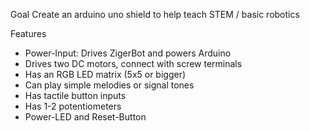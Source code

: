 Goal
Create an arduino uno shield to help teach STEM / basic robotics

Features
- Power-Input: Drives ZigerBot and powers Arduino
- Drives two DC motors, connect with screw terminals
- Has an RGB LED matrix (5x5 or bigger)
- Can play simple melodies or signal tones 
- Has tactile button inputs
- Has 1-2 potentiometers
- Power-LED and Reset-Button
